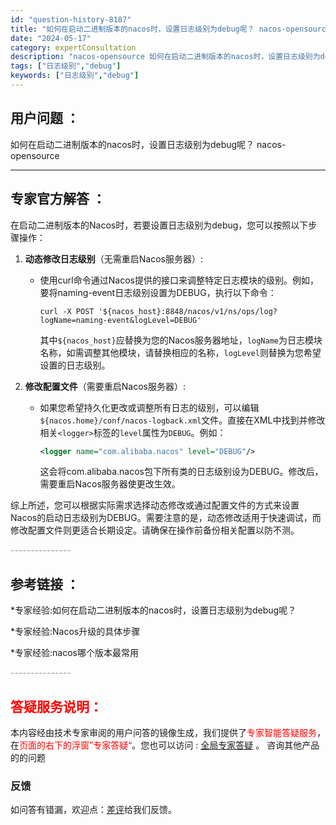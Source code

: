```yaml
---
id: "question-history-8187"
title: "如何在启动二进制版本的nacos时，设置日志级别为debug呢？ nacos-opensource"
date: "2024-05-17"
category: expertConsultation
description: "nacos-opensource 如何在启动二进制版本的nacos时，设置日志级别为debug呢？"
tags: ["日志级别","debug"]
keywords: ["日志级别","debug"]
---
```


## 用户问题 ： 
 如何在启动二进制版本的nacos时，设置日志级别为debug呢？ nacos-opensource 

---------------
## 专家官方解答 ：

在启动二进制版本的Nacos时，若要设置日志级别为debug，您可以按照以下步骤操作：

1. **动态修改日志级别**（无需重启Nacos服务器）:
   - 使用curl命令通过Nacos提供的接口来调整特定日志模块的级别。例如，要将naming-event日志级别设置为DEBUG，执行以下命令：
     ```shell
     curl -X POST '${nacos_host}:8848/nacos/v1/ns/ops/log?logName=naming-event&logLevel=DEBUG'
     ```
     其中`${nacos_host}`应替换为您的Nacos服务器地址，`logName`为日志模块名称，如需调整其他模块，请替换相应的名称，`logLevel`则替换为您希望设置的日志级别。

2. **修改配置文件**（需要重启Nacos服务器）:
   - 如果您希望持久化更改或调整所有日志的级别，可以编辑`${nacos.home}/conf/nacos-logback.xml`文件。直接在XML中找到并修改相关`<logger>`标签的`level`属性为`DEBUG`。例如：
     ```xml
     <logger name="com.alibaba.nacos" level="DEBUG"/>
     ```
     这会将com.alibaba.nacos包下所有类的日志级别设为DEBUG。修改后，需要重启Nacos服务器使更改生效。

综上所述，您可以根据实际需求选择动态修改或通过配置文件的方式来设置Nacos的启动日志级别为DEBUG。需要注意的是，动态修改适用于快速调试，而修改配置文件则更适合长期设定。请确保在操作前备份相关配置以防不测。


<font color="#949494">---------------</font> 


## 参考链接 ：

*专家经验:如何在启动二进制版本的nacos时，设置日志级别为debug呢？ 
 
 *专家经验:Nacos升级的具体步骤 
 
 *专家经验:nacos哪个版本最常用 


 <font color="#949494">---------------</font> 
 


## <font color="#FF0000">答疑服务说明：</font> 

本内容经由技术专家审阅的用户问答的镜像生成，我们提供了<font color="#FF0000">专家智能答疑服务</font>，在<font color="#FF0000">页面的右下的浮窗”专家答疑“</font>。您也可以访问 : [全局专家答疑](https://opensource.alibaba.com/chatBot) 。 咨询其他产品的的问题

### 反馈
如问答有错漏，欢迎点：[差评](https://ai.nacos.io/user/feedbackByEnhancerGradePOJOID?enhancerGradePOJOId=13547)给我们反馈。
